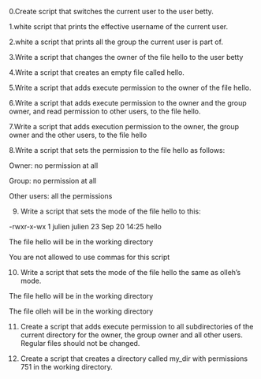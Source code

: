 0.Create script that switches the current user to the user betty.

1.white script that prints the effective username of the current user.

2.white a script that prints all the group the current user is part of.

3.Write a script that changes the owner of the file hello to the user betty

4.Write a script that creates an empty file called hello.

5.Write a script that adds execute permission to the owner of the file hello.

6.Write a script that adds execute permission to the owner and the group owner, and read permission to other users, to the file hello.

7.Write a script that adds execution permission to the owner, the group owner and the other users, to the file hello

8.Write a script that sets the permission to the file hello as follows:



Owner: no permission at all

Group: no permission at all

Other users: all the permissions

9. Write a script that sets the mode of the file hello to this:



-rwxr-x-wx 1 julien julien 23 Sep 20 14:25 hello

The file hello will be in the working directory

You are not allowed to use commas for this script


10. Write a script that sets the mode of the file hello the same as olleh’s mode.



The file hello will be in the working directory

The file olleh will be in the working directory


11. Create a script that adds execute permission to all subdirectories of the current directory for the owner, the group owner and all other users. Regular files should not be changed.

12. Create a script that creates a directory called my_dir with permissions 751 in the working directory.